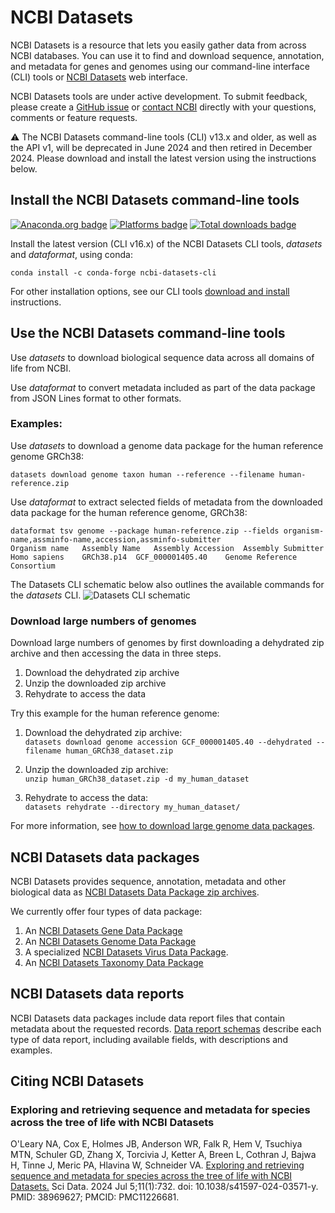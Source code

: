 # NCBI Datasets

NCBI Datasets is a resource that lets you easily gather data from across NCBI databases. You can use it to find and download sequence, annotation, and metadata for genes and genomes using our command-line interface (CLI) tools or [NCBI Datasets](https://www.ncbi.nlm.nih.gov/datasets/) web interface.

NCBI Datasets tools are under active development. To submit feedback, please create a [GitHub issue](https://github.com/ncbi/datasets/issues/new/choose) or [contact NCBI](mailto:info@ncbi.nlm.nih.gov) directly with your questions, comments or feature requests.  

:warning: The NCBI Datasets command-line tools (CLI) v13.x and older, as well as the API v1, will be deprecated in June 2024 and then retired in December 2024. Please download and install the latest version using the instructions below.

## Install the NCBI Datasets command-line tools

[![Anaconda.org badge](https://anaconda.org/conda-forge/ncbi-datasets-cli/badges/version.svg)](https://anaconda.org/conda-forge/ncbi-datasets-cli)
[![Platforms badge](https://anaconda.org/conda-forge/ncbi-datasets-cli/badges/platforms.svg)](https://anaconda.org/conda-forge/ncbi-datasets-cli)
[![Total downloads badge](https://anaconda.org/conda-forge/ncbi-datasets-cli/badges/downloads.svg)](https://anaconda.org/conda-forge/ncbi-datasets-cli)

Install the latest version (CLI v16.x) of the NCBI Datasets CLI tools, *datasets* and *dataformat*, using conda:

`conda install -c conda-forge ncbi-datasets-cli`

For other installation options, see our CLI tools [download and install](https://www.ncbi.nlm.nih.gov/datasets/docs/download-and-install/) instructions. 

## Use the NCBI Datasets command-line tools

Use *datasets* to download biological sequence data across all domains of life from NCBI.

Use *dataformat* to convert metadata included as part of the data package from JSON Lines format to other formats.

### Examples:
Use *datasets* to download a genome data package for the human reference genome GRCh38:

`datasets download genome taxon human --reference --filename human-reference.zip`

Use *dataformat* to extract selected fields of metadata from the downloaded data package for the human reference genome, GRCh38:
```
dataformat tsv genome --package human-reference.zip --fields organism-name,assminfo-name,accession,assminfo-submitter
Organism name	Assembly Name	Assembly Accession	Assembly Submitter
Homo sapiens	GRCh38.p14	GCF_000001405.40	Genome Reference Consortium
```

The Datasets CLI schematic below also outlines the available commands for the *datasets* CLI. 
![Datasets CLI schematic](https://www.ncbi.nlm.nih.gov/datasets/docs/v2/datasets_schema_taxonomy.png)

### Download large numbers of genomes

Download large numbers of genomes by first downloading a dehydrated zip archive and then accessing the data in three steps.

1. Download the dehydrated zip archive
1. Unzip the downloaded zip archive
1. Rehydrate to access the data


Try this example for the human reference genome:

1. Download the dehydrated zip archive:  
`datasets download genome accession GCF_000001405.40 --dehydrated --filename human_GRCh38_dataset.zip`

1. Unzip the downloaded zip archive:  
`unzip human_GRCh38_dataset.zip -d my_human_dataset`

1. Rehydrate to access the data:  
`datasets rehydrate --directory my_human_dataset/`

For more information, see [how to download large genome data packages](https://www.ncbi.nlm.nih.gov/datasets/docs/how-tos/genomes/large-download/).

## NCBI Datasets data packages
NCBI Datasets provides sequence, annotation, metadata and other biological data as [NCBI Datasets Data Package zip archives](https://www.ncbi.nlm.nih.gov/datasets/docs/v2/reference-docs/data-packages/).

We currently offer four types of data package: 
1. An [NCBI Datasets Gene Data Package](https://www.ncbi.nlm.nih.gov/datasets/docs/v2/reference-docs/data-packages/gene-package/)
1. An [NCBI Datasets Genome Data Package](https://www.ncbi.nlm.nih.gov/datasets/docs/v2/reference-docs/data-packages/genome/)
1. A specialized [NCBI Datasets Virus Data Package](https://www.ncbi.nlm.nih.gov/datasets/docs/v2/reference-docs/data-packages/virus-genome/).
1. An [NCBI Datasets Taxonomy Data Package](https://www.ncbi.nlm.nih.gov/datasets/docs/v2/reference-docs/data-packages/taxonomy/)

## NCBI Datasets data reports
NCBI Datasets data packages include data report files that contain metadata about the requested records. [Data report schemas](https://www.ncbi.nlm.nih.gov/datasets/docs/reference-docs/data-reports/) describe each type of data report, including available fields, with descriptions and examples.

## Citing NCBI Datasets
### Exploring and retrieving sequence and metadata for species across the tree of life with NCBI Datasets

O'Leary NA, Cox E, Holmes JB, Anderson WR, Falk R, Hem V, Tsuchiya MTN, Schuler GD, Zhang X, Torcivia J, Ketter A, Breen L, Cothran J, Bajwa H, Tinne J, Meric PA, Hlavina W, Schneider VA. [Exploring and retrieving sequence and metadata for species across the tree of life with NCBI Datasets.](https://www.nature.com/articles/s41597-024-03571-y) Sci Data. 2024 Jul 5;11(1):732. doi: 10.1038/s41597-024-03571-y. PMID: 38969627; PMCID: PMC11226681.
